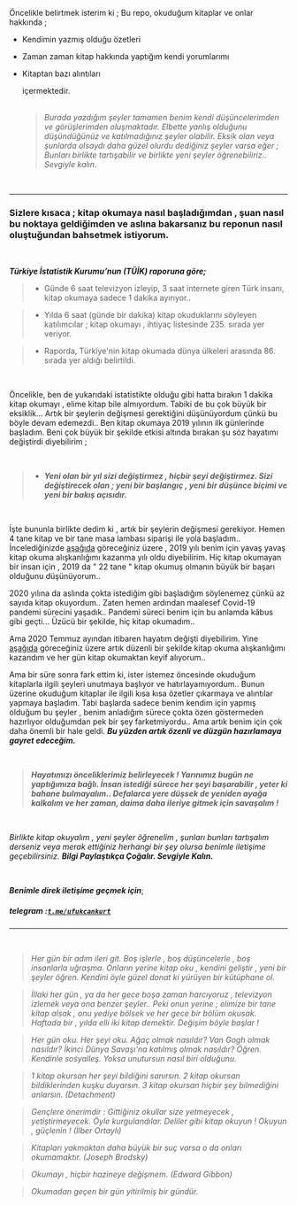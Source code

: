 
Öncelikle belirtmek isterim ki ; Bu repo, okuduğum kitaplar ve onlar hakkında ;
-  Kendimin yazmış olduğu özetleri 
-  Zaman zaman kitap hakkında yaptığım kendi yorumlarımı 
-  Kitaptan bazı alıntıları 
   
   içermektedir. <br> <br>

    >*Burada yazdığım şeyler tamamen benim kendi düşüncelerimden ve görüşlerimden oluşmaktadır. Elbette yanlış olduğunu düşündüğünüz ve katılmadığınız şeyler olabilir. Eksik olan veya şunlarda olsaydı daha güzel olurdu dediğiniz şeyler varsa eğer ; Bunları birlikte tartışabilir ve birlikte yeni şeyler öğrenebiliriz.. Sevgiyle kalın.* 
    
    <br> 
   

____

 
  ###  Sizlere kısaca ; kitap okumaya nasıl başladığımdan , şuan nasıl bu noktaya geldiğimden ve aslına bakarsanız bu reponun nasıl oluştuğundan bahsetmek istiyorum. 

<br>

   **_Türkiye İstatistik Kurumu’nun (TÜİK) raporuna göre;_** 

> - Günde 6 saat televizyon izleyip,  3 saat internete giren Türk insanı, kitap okumaya sadece 1 dakika 
    ayırıyor..

> - Yılda 6 saat (günde bir dakika) kitap okuduklarını söyleyen katılımcılar ; kitap okumayı , ihtiyaç listesinde 235. sırada yer veriyor.

> - Raporda, Türkiye'nin kitap okumada dünya ülkeleri arasında 86. sırada yer aldığı belirtildi.

<br>

Öncelikle, ben de yukarıdaki istatistikte olduğu gibi hatta bırakın 1 dakika kitap okumayı , elime kitap bile almıyordum. Tabiki de bu çok büyük bir eksiklik... Artık bir şeylerin değişmesi gerektiğini düşünüyordum çünkü bu böyle devam edemezdi.. Ben kitap okumaya 2019 yılının ilk günlerinde başladım. Beni çok büyük bir şekilde etkisi altında bırakan şu söz hayatımı değiştirdi diyebilirim ;  

<br>

  > - **_Yeni olan bir yıl sizi değiştirmez , hiçbir şeyi değiştirmez. Sizi değiştirecek olan ; yeni bir başlangıç , yeni bir düşünce biçimi ve yeni bir bakış açısıdır._**

<br>

 İşte bununla birlikte dedim ki , artık bir şeylerin değişmesi gerekiyor. Hemen 4 tane kitap ve bir tane masa lambası siparişi ile yola başladım.. İncelediğinizde [aşağıda](https://github.com/ufukcankurt/myLibrary#2019) göreceğiniz üzere , 2019 yılı benim için yavaş yavaş kitap okuma alışkanlığımı kazanma yılı oldu diyebilirim. Hiç kitap okumayan bir insan için , 2019 da " 22 tane " kitap okumuş olmanın büyük bir başarı olduğunu düşünüyorum..

 2020 yılına da aslında çokta istediğim gibi başladığım söylenemez çünkü az sayıda kitap okuyordum.. Zaten hemen ardından maalesef Covid-19 pandemi sürecini yaşadık.. Pandemi süreci benim için bu anlamda kâbus gibi geçti... Üzücü bir şekilde, hiç kitap okumadım..

 Ama 2020 Temmuz ayından itibaren hayatım değişti diyebilirim. Yine [aşağıda](https://github.com/ufukcankurt/myLibrary#okudu%C4%9Fum-ki%CC%87taplar) göreceğiniz üzere artık düzenli bir şekilde kitap okuma alışkanlığımı kazandım ve her gün kitap okumaktan keyif alıyorum.. 
 
 Ama bir süre sonra fark ettim ki, ister istemez öncesinde okuduğum kitaplarla ilgili şeyleri unutmaya başlıyor ve hatırlayamıyordum.. Bunun üzerine okuduğum kitaplar ile ilgili kısa kısa özetler çıkarmaya ve alıntılar yapmaya başladım. Tabi başlarda sadece benim kendim için yapmış olduğum bu şeyler , benim anladığım sürece çokta özen göstermeden hazırlıyor olduğumdan  pek bir şey farketmiyordu.. Ama artık benim için çok daha önemli bir hale geldi. ***Bu yüzden artık özenli ve düzgün hazırlamaya gayret edeceğim.***

<br>

 > ***Hayatımızı önceliklerimiz belirleyecek ! Yarınımız bugün ne yaptığımıza bağlı. İnsan istediği sürece her şeyi başarabilir , yeter ki bahane bulmayalım.. Defalarca yere düşsek de yeniden ayağa kalkalım ve her zaman, daima daha ileriye gitmek için savaşalım !***

<br>

  *Birlikte kitap okuyalım , yeni şeyler öğrenelim , şunları bunları tartışalım derseniz veya merak ettiğiniz herhangi bir şey olursa benimle iletişime geçebilirsiniz.* ***Bilgi Paylaştıkça Çoğalır. Sevgiyle Kalın.***

<br>

  ***Benimle direk iletişime geçmek için***;
##### telegram :[**`t.me/ufukcankurt`**](https://t.me/ufukcankurt)
  

___ 

<br> 
 
> *Her gün bir adım ileri git. Boş işlerle , boş düşüncelerle , boş insanlarla uğraşma. Onların yerine kitap oku , kendini geliştir , yeni bir şeyler öğren. Kendini öyle güzel donat ki yürüyen bir kütüphane ol.*

> *İllaki her gün , ya da her gece boşa zaman harcıyoruz , televizyon izlemek veya ona benzer şeyler.. Peki onun yerine ; elimize bir tane kitap alsak , onu yediye bölsek ve her gece bir bölüm okusak. Haftada bir , yılda elli iki kitap demektir. Değişim böyle başlar !*

> *Her gün oku. Her şeyi oku. Ağaç olmak nasıldır? Van Gogh olmak nasıldır? İkinci Dünya Savaşı'na katılmış olmak nasıldır? Öğren. Kendinle sosyalleş. Yoksa unutursun nasıl biri olduğunu.*

> *1 kitap okursan her şeyi bildiğini sanırsın. 2 kitap okursan bildiklerinden kuşku duyarsın. 3 kitap okursan hiçbir şey bilmediğini anlarsın.  (Detachment)*

> *Gençlere önerimdir : Gittiğiniz okullar size yetmeyecek , yetiştirmeyecek. Öyle kurgulandılar. Deliler gibi kitap okuyun ! Okuyun , güçlenin !  (İlber Ortaylı)*

> *Kitapları yakmaktan daha büyük bir suç varsa o da onları okumamaktır. (Joseph Brodsky)*

> *Okumayı , hiçbir hazineye değişmem. (Edward Gibbon)*

> *Okumadan geçen bir gün yitirilmiş bir gündür.*


